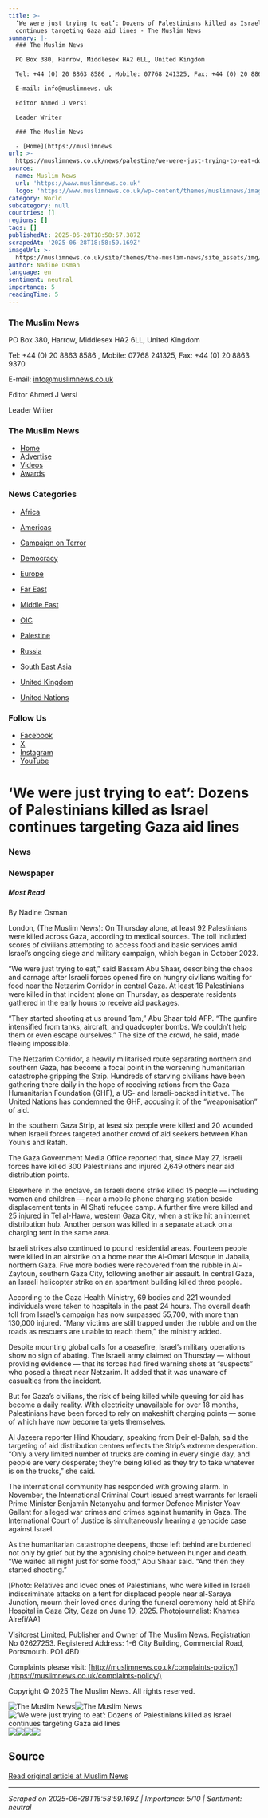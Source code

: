 ```yaml
---
title: >-
  ‘We were just trying to eat’: Dozens of Palestinians killed as Israel
  continues targeting Gaza aid lines - The Muslim News
summary: |-
  ### The Muslim News

  PO Box 380, Harrow, Middlesex HA2 6LL, United Kingdom

  Tel: +44 (0) 20 8863 8586 , Mobile: 07768 241325, Fax: +44 (0) 20 8863 9370

  E-mail: info@muslimnews. uk

  Editor Ahmed J Versi

  Leader Writer

  ### The Muslim News

  - [Home](https://muslimnews
url: >-
  https://muslimnews.co.uk/news/palestine/we-were-just-trying-to-eat-dozens-of-palestinians-killed-as-israel-continues-targeting-gaza-aid-lines
source:
  name: Muslim News
  url: 'https://www.muslimnews.co.uk'
  logo: 'https://www.muslimnews.co.uk/wp-content/themes/muslimnews/images/logo.png'
category: World
subcategory: null
countries: []
regions: []
tags: []
publishedAt: 2025-06-28T18:58:57.387Z
scrapedAt: '2025-06-28T18:58:59.169Z'
imageUrl: >-
  https://muslimnews.co.uk/site/themes/the-muslim-news/site_assets/img/logo_white.svg
author: Nadine Osman
language: en
sentiment: neutral
importance: 5
readingTime: 5
---
```

### The Muslim News

PO Box 380, Harrow, Middlesex HA2 6LL, United Kingdom

Tel: +44 (0) 20 8863 8586 , Mobile: 07768 241325, Fax: +44 (0) 20 8863 9370

E-mail: info@muslimnews.co.uk

Editor Ahmed J Versi

Leader Writer

### The Muslim News

- [Home](https://muslimnews.co.uk/)
- [Advertise](https://muslimnews.co.uk/advertise/)
- [Videos](https://muslimnews.co.uk/videos/)
- [Awards](https://muslimnews.co.uk/awards/)

### News Categories

- [Africa](https://muslimnews.co.uk/news-type/africa/)
- [Americas](https://muslimnews.co.uk/news-type/americas/)
- [Campaign on Terror](https://muslimnews.co.uk/news-type/campaign-on-terror/)
- [Democracy](https://muslimnews.co.uk/news-type/democracy/)
- [Europe](https://muslimnews.co.uk/news-type/europe/)
- [Far East](https://muslimnews.co.uk/news-type/far-east/)
- [Middle East](https://muslimnews.co.uk/news-type/middle-east/)

- [OIC](https://muslimnews.co.uk/news-type/oic/)
- [Palestine](https://muslimnews.co.uk/news-type/palestine/)
- [Russia](https://muslimnews.co.uk/news-type/russia/)
- [South East Asia](https://muslimnews.co.uk/news-type/south-east-asia/)
- [United Kingdom](https://muslimnews.co.uk/news-type/uk/)
- [United Nations](https://muslimnews.co.uk/news-type/united-nations/)

### Follow Us

- [Facebook](https://www.facebook.com/themuslimnews)
- [X](https://x.com/ahmedversi)
- [Instagram](https://www.instagram.com/themuslimnews/)
- [YouTube](https://www.youtube.com/@themuslimnews)

# ‘We were just trying to eat’: Dozens of Palestinians killed as Israel continues targeting Gaza aid lines

### News

### Newspaper

##### Most Read

By Nadine Osman

London, (The Muslim News): On Thursday alone, at least 92 Palestinians were killed across Gaza, according to medical sources. The toll included scores of civilians attempting to access food and basic services amid Israel’s ongoing siege and military campaign, which began in October 2023.

“We were just trying to eat,” said Bassam Abu Shaar, describing the chaos and carnage after Israeli forces opened fire on hungry civilians waiting for food near the Netzarim Corridor in central Gaza. At least 16 Palestinians were killed in that incident alone on Thursday, as desperate residents gathered in the early hours to receive aid packages.

“They started shooting at us around 1am,” Abu Shaar told AFP. “The gunfire intensified from tanks, aircraft, and quadcopter bombs. We couldn’t help them or even escape ourselves.” The size of the crowd, he said, made fleeing impossible.

The Netzarim Corridor, a heavily militarised route separating northern and southern Gaza, has become a focal point in the worsening humanitarian catastrophe gripping the Strip. Hundreds of starving civilians have been gathering there daily in the hope of receiving rations from the Gaza Humanitarian Foundation (GHF), a US- and Israeli-backed initiative. The United Nations has condemned the GHF, accusing it of the “weaponisation” of aid.

In the southern Gaza Strip, at least six people were killed and 20 wounded when Israeli forces targeted another crowd of aid seekers between Khan Younis and Rafah.

The Gaza Government Media Office reported that, since May 27, Israeli forces have killed 300 Palestinians and injured 2,649 others near aid distribution points.

Elsewhere in the enclave, an Israeli drone strike killed 15 people — including women and children — near a mobile phone charging station beside displacement tents in Al Shati refugee camp. A further five were killed and 25 injured in Tel al-Hawa, western Gaza City, when a strike hit an internet distribution hub. Another person was killed in a separate attack on a charging tent in the same area.

Israeli strikes also continued to pound residential areas. Fourteen people were killed in an airstrike on a home near the Al-Omari Mosque in Jabalia, northern Gaza. Five more bodies were recovered from the rubble in Al-Zaytoun, southern Gaza City, following another air assault. In central Gaza, an Israeli helicopter strike on an apartment building killed three people.

According to the Gaza Health Ministry, 69 bodies and 221 wounded individuals were taken to hospitals in the past 24 hours. The overall death toll from Israel’s campaign has now surpassed 55,700, with more than 130,000 injured. “Many victims are still trapped under the rubble and on the roads as rescuers are unable to reach them,” the ministry added.

Despite mounting global calls for a ceasefire, Israel’s military operations show no sign of abating. The Israeli army claimed on Thursday — without providing evidence — that its forces had fired warning shots at “suspects” who posed a threat near Netzarim. It added that it was unaware of casualties from the incident.

But for Gaza’s civilians, the risk of being killed while queuing for aid has become a daily reality. With electricity unavailable for over 18 months, Palestinians have been forced to rely on makeshift charging points — some of which have now become targets themselves.

Al Jazeera reporter Hind Khoudary, speaking from Deir el-Balah, said the targeting of aid distribution centres reflects the Strip’s extreme desperation. “Only a very limited number of trucks are coming in every single day, and people are very desperate; they’re being killed as they try to take whatever is on the trucks,” she said.

The international community has responded with growing alarm. In November, the International Criminal Court issued arrest warrants for Israeli Prime Minister Benjamin Netanyahu and former Defence Minister Yoav Gallant for alleged war crimes and crimes against humanity in Gaza. The International Court of Justice is simultaneously hearing a genocide case against Israel.

As the humanitarian catastrophe deepens, those left behind are burdened not only by grief but by the agonising choice between hunger and death. “We waited all night just for some food,” Abu Shaar said. “And then they started shooting.”

\[Photo: Relatives and loved ones of Palestinians, who were killed in Israeli indiscriminate attacks on a tent for displaced people near al-Saraya Junction, mourn their loved ones during the funeral ceremony held at Shifa Hospital in Gaza City, Gaza on June 19, 2025. Photojournalist: Khames Alrefi/AA\]

Visitcrest Limited, Publisher and Owner of The Muslim News. Registration No 02627253. Registered Address: 1-6 City Building, Commercial Road, Portsmouth. PO1 4BD

Complaints please visit: [http://muslimnews.co.uk/complaints-policy/](https://muslimnews.co.uk/complaints-policy/)

Copyright © 2025 The Muslim News. All rights reserved.

![The Muslim News](https://muslimnews.co.uk/site/themes/the-muslim-news/site_assets/img/logo_white.svg)![The Muslim News](https://muslimnews.co.uk/site/themes/the-muslim-news/site_assets/img/logo_white.svg)![‘We were just trying to eat’: Dozens of Palestinians killed as Israel continues targeting Gaza aid lines](https://muslimnews.co.uk/assets/AA-20250619-38330226-38330189-ISRAEL_ATTACKS_TENT_CAMP_OF_DISPLACED_PALESTINIANS_IN_GAZA.jpg)![](https://muslimnews.co.uk/assets/Al-Khair-banner-Lebanon.jpg)![](https://muslimnews.co.uk/assets/Muslim-Hands-Online-banner-9.jpg)![](https://muslimnews.co.uk/assets/salaam-centre-1.gif)![](https://muslimnews.co.uk/assets/Muslim-News-ADVERT-BANNER-1-1.gif)


## Source

[Read original article at Muslim News](https://muslimnews.co.uk/news/palestine/we-were-just-trying-to-eat-dozens-of-palestinians-killed-as-israel-continues-targeting-gaza-aid-lines)

---

*Scraped on 2025-06-28T18:58:59.169Z | Importance: 5/10 | Sentiment: neutral*